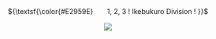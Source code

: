   <div align="center">

${\textsf{\color{#E2959E}　　1, 2, 3 ! Ikebukuro Division ! }}$
   
   <img src="https://cdn.discordapp.com/attachments/1228285615016247401/1371507165071802409/IMG_20250512_221934.png?ex=68236315&is=68221195&hm=ea7c3e7b12bddacc2ae643fd7123a98776f275cf67fa6bf432f6e7f78fbd00b0&">
